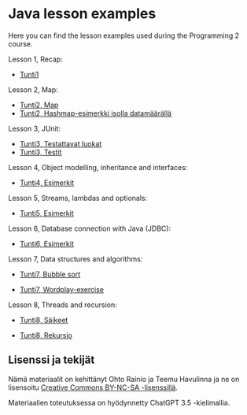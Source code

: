 # Java lesson examples

Here you can find the lesson examples used during the Programming 2 course.

Lesson 1, Recap:

- [Tunti1](./src/main/java/tunti1/Tunti1.java)

Lesson 2, Map:

- [Tunti2, Map](./src/main/java/tunti2/Tunti2.java)
- [Tunti2, Hashmap-esimerkki isolla datamäärällä](./src/main/java/tunti2/IsoDataMaara.java)

Lesson 3, JUnit:

- [Tunti3, Testattavat luokat](./src/main/java/tunti3)
- [Tunti3, Testit](./src/test/java/tunti3)

Lesson 4, Object modelling, inheritance and interfaces:

- [Tunti4, Esimerkit](./src/main/java/tunti4)

Lesson 5, Streams, lambdas and optionals:

- [Tunti5, Esimerkit](./src/main/java/tunti5)

Lesson 6, Database connection with Java (JDBC):

- [Tunti6, Esimerkit](./src/main/java/tunti6)

Lesson 7, Data structures and algorithms:

- [Tunti7, Bubble sort](./src/main/java/tunti7/BubbleSort.java)

- [Tunti7, Wordplay-exercise](https://github.com/ohjelmointi2/wordplay-exercise/)

Lesson 8, Threads and recursion:

- [Tunti8, Säikeet](./src/main/java/tunti8/thread)

- [Tunti8, Rekursio](./src/main/java/tunti8/rekursio/RekursioEsimerkki.java)



## Lisenssi ja tekijät

Nämä materiaalit on kehittänyt Ohto Rainio ja Teemu Havulinna ja ne on lisensoitu [Creative Commons BY-NC-SA -lisenssillä](https://creativecommons.org/licenses/by-nc-sa/4.0/).

Materiaalien toteutuksessa on hyödynnetty ChatGPT 3.5 -kielimallia.
